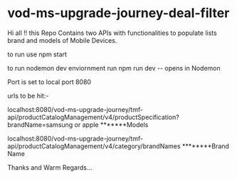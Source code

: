 # vod-ms-upgrade-journey-deal-filter

Hi all !! this Repo Contains two APIs with functionalities to populate lists brand and models of Mobile Devices.

to run use npm start

to run nodemon dev enviornment run npm run dev  -- opens in Nodemon

Port is set to local port 8080

urls to be hit:-

localhost:8080/vod-ms-upgrade-journey/tmf-api/productCatalogManagement/v4/productSpecification?brandName=samsung or apple              *******Models

localhost:8080/vod-ms-upgrade-journey/tmf-api/productCatalogManagement/v4/category/brandNames                                           ********Brand Name

Thanks and Warm Regards...
